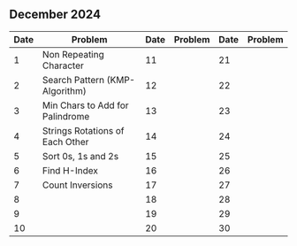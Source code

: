 ## December 2024

| Date | Problem                         | Date | Problem | Date | Problem |
| ---- | ------------------------------- | ---- | ------- | ---- | ------- |
| 1    | Non Repeating Character         | 11   |         | 21   |         |
| 2    | Search Pattern (KMP-Algorithm)  | 12   |         | 22   |         |
| 3    | Min Chars to Add for Palindrome | 13   |         | 23   |         |
| 4    | Strings Rotations of Each Other | 14   |         | 24   |         |
| 5    | Sort 0s, 1s and 2s              | 15   |         | 25   |         |
| 6    | Find H-Index                    | 16   |         | 26   |         |
| 7    | Count Inversions                | 17   |         | 27   |         |
| 8    |                                 | 18   |         | 28   |         |
| 9    |                                 | 19   |         | 29   |         |
| 10   |                                 | 20   |         | 30   |         |
